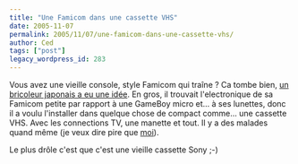 ```yaml
---
title: "Une Famicom dans une cassette VHS"
date: 2005-11-07
permalink: 2005/11/07/une-famicom-dans-une-cassette-vhs/
author: Ced
tags: ["post"]
legacy_wordpress_id: 283
---
```


Vous avez une vieille console, style Famicom qui traîne&nbsp;? Ca tombe bien, <a href="http://gamebank.jp/image/photo78.html" hreflang="jp">un bricoleur japonais a eu une idée</a>. En gros, il trouvait l'electronique de sa Famicom petite par rapport à une GameBoy micro et... à ses lunettes, donc il a voulu l'installer dans quelque chose de compact comme... une cassette VHS. Avec les connections TV, une manette et tout. Il y a des malades quand même (je veux dire pire que <a href="http://64k.be/index.php/2005/04/14/115-arcade-box-les-premieres-photos" hreflang="fr">moi</a>).

Le plus drôle c'est que c'est une vieille cassette Sony ;-)

<!-- excerpt -->

<img src="https://64k.be/wp-content/uploads/2006/jeux/nintendo-ds-vhs.jpg" alt="" />
